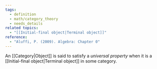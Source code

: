 ```yaml
---
tags:
  - definition
  - math/category_theory
  - needs_details
related topics:
  - "[[Initial-final object|Terminal object]]"
reference:
  - "Aluffi, P. (2009). Algebra: Chapter 0"
---
```

An [[Category|Object]] is said to satisfy a _universal property_ when it is a [[Initial-final object|Terminal object]] in some category.